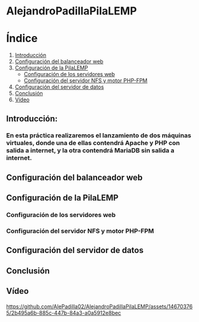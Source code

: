 # AlejandroPadillaPilaLEMP

# Índice
1. [Introducción](#introducción)
2. [Configuración del balanceador web](#configuración-del-balanceador-web)
3. [Configuración de la PilaLEMP](#configuración-de-la-pilalemp)
   - [Configuración de los servidores web](#configuración-de-los-servidores-web)
   - [Configuración del servidor NFS y motor PHP-FPM](#configuración-del-servidor-nfs-y-motor-php-fpm)
4. [Configuración del servidor de datos](#configuración-del-servidor-de-datos)
5. [Conclusión](#conclusión)
6. [Vídeo](#vídeo)

## Introducción:
### En esta práctica realizaremos el lanzamiento de dos máquinas virtuales, donde una de ellas contendrá Apache y PHP con salida a internet, y la otra contendrá MariaDB sin salida a internet.


## Configuración del balanceador web
####

## Configuración de la PilaLEMP

### Configuración de los servidores web
####

### Configuración del servidor NFS y motor PHP-FPM
####

## Configuración del servidor de datos
####

## Conclusión
####

## Vídeo
####
https://github.com/AlePadilla02/AlejandroPadillaPilaLEMP/assets/146703765/2b495a6b-885c-447b-84a3-a0a5912e8bec
